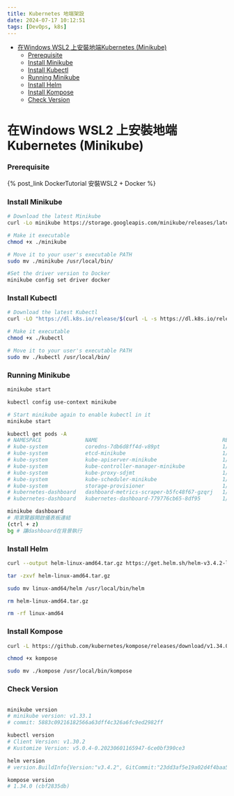 ```yaml
---
title: Kubernetes 地端架設
date: 2024-07-17 10:12:51
tags: [DevOps, k8s]
---
```

- [在Windows WSL2 上安裝地端Kubernetes (Minikube)](#在windows-wsl2-上安裝地端kubernetes-minikube)
    - [Prerequisite](#prerequisite)
    - [Install Minikube](#install-minikube)
    - [Install Kubectl](#install-kubectl)
    - [Running Minikube](#running-minikube)
    - [Install Helm](#install-helm)
    - [Install Kompose](#install-kompose)
    - [Check Version](#check-version)

# 在Windows WSL2 上安裝地端Kubernetes (Minikube)

### Prerequisite

{% post_link DockerTutorial 安裝WSL2 + Docker %}


### Install Minikube

```bash
# Download the latest Minikube
curl -Lo minikube https://storage.googleapis.com/minikube/releases/latest/minikube-linux-amd64

# Make it executable
chmod +x ./minikube

# Move it to your user's executable PATH
sudo mv ./minikube /usr/local/bin/

#Set the driver version to Docker
minikube config set driver docker
```

### Install Kubectl

```bash
# Download the latest Kubectl
curl -LO "https://dl.k8s.io/release/$(curl -L -s https://dl.k8s.io/release/stable.txt)/bin/linux/amd64/kubectl"

# Make it executable
chmod +x ./kubectl

# Move it to your user's executable PATH
sudo mv ./kubectl /usr/local/bin/
```

### Running Minikube

```bash
minikube start

kubectl config use-context minikube

# Start minikube again to enable kubectl in it
minikube start

kubectl get pods -A
# NAMESPACE              NAME                                        READY   STATUS    RESTARTS        AGE
# kube-system            coredns-7db6d8ff4d-v89pt                    1/1     Running   2 (7m43s ago)   8d
# kube-system            etcd-minikube                               1/1     Running   2 (7m48s ago)   8d
# kube-system            kube-apiserver-minikube                     1/1     Running   2 (7m38s ago)   8d
# kube-system            kube-controller-manager-minikube            1/1     Running   2 (7m48s ago)   8d
# kube-system            kube-proxy-sdjmt                            1/1     Running   2 (7m48s ago)   8d
# kube-system            kube-scheduler-minikube                     1/1     Running   2 (7m48s ago)   8d
# kube-system            storage-provisioner                         1/1     Running   4 (7m28s ago)   8d
# kubernetes-dashboard   dashboard-metrics-scraper-b5fc48f67-gzqrj   1/1     Running   2 (7m48s ago)   8d
# kubernetes-dashboard   kubernetes-dashboard-779776cb65-8df95       1/1     Running   3 (7m27s ago)   8d

minikube dashboard
# 用瀏覽器開啟儀表板連結
(ctrl + z)
bg # 讓dashboard在背景執行
```

### Install Helm

```bash
curl --output helm-linux-amd64.tar.gz https://get.helm.sh/helm-v3.4.2-linux-amd64.tar.gz

tar -zxvf helm-linux-amd64.tar.gz

sudo mv linux-amd64/helm /usr/local/bin/helm

rm helm-linux-amd64.tar.gz

rm -rf linux-amd64
```

### Install Kompose

```bash
curl -L https://github.com/kubernetes/kompose/releases/download/v1.34.0/kompose-linux-amd64 -o kompose

chmod +x kompose

sudo mv ./kompose /usr/local/bin/kompose
```

### Check Version

```bash

minikube version
# minikube version: v1.33.1
# commit: 5883c09216182566a63dff4c326a6fc9ed2982ff

kubectl version
# Client Version: v1.30.2
# Kustomize Version: v5.0.4-0.20230601165947-6ce0bf390ce3

helm version
# version.BuildInfo{Version:"v3.4.2", GitCommit:"23dd3af5e19a02d4f4baa5b2f242645a1a3af629", GitTreeState:"clean", GoVersion:"go1.14.13"}

kompose version
# 1.34.0 (cbf2835db)
```